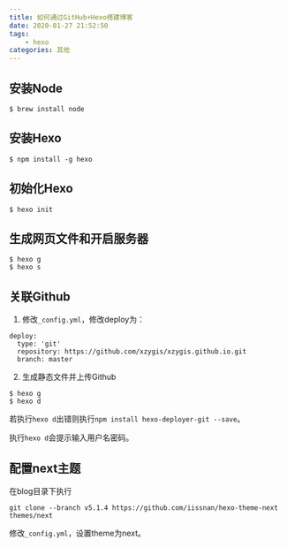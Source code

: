 ```yaml
---
title: 如何通过GitHub+Hexo搭建博客
date: 2020-01-27 21:52:50
tags:
    - hexo
categories: 其他
---
```



## 安装Node
```
$ brew install node
```

## 安装Hexo
```
$ npm install -g hexo
```

## 初始化Hexo
```
$ hexo init
```

## 生成网页文件和开启服务器
```
$ hexo g
$ hexo s
```

## 关联Github

1. 修改`_config.yml`，修改deploy为：
```
deploy:
  type: 'git'
  repository: https://github.com/xzygis/xzygis.github.io.git
  branch: master
```

2. 生成静态文件并上传Github
```
$ hexo g
$ hexo d
```

若执行`hexo d`出错则执行`npm install hexo-deployer-git --save`。

执行`hexo d`会提示输入用户名密码。

## 配置next主题
在blog目录下执行
```
git clone --branch v5.1.4 https://github.com/iissnan/hexo-theme-next themes/next
```

修改`_config.yml`，设置theme为next。

